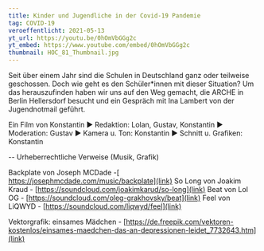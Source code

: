 ```yaml
---
title: Kinder und Jugendliche in der Covid-19 Pandemie
tag: COVID-19
veroeffentlicht: 2021-05-13
yt_url: https://youtu.be/0hOmVbGGg2c
yt_embed: https://www.youtube.com/embed/0hOmVbGGg2c
thumbnail: HOC_81_Thumbnail.jpg
---
```


Seit über einem Jahr sind die Schulen in Deutschland ganz oder teilweise geschossen. Doch wie geht es den Schüler\*innen mit dieser Situation? Um das herauszufinden haben wir uns auf den Weg gemacht, die ARCHE in Berlin Hellersdorf besucht und ein Gespräch mit Ina Lambert von der Jugendnotmail geführt.

Ein Film von Konstantin
► Redaktion: Lolan, Gustav, Konstantin
► Moderation: Gustav
► Kamera u. Ton: Konstantin
► Schnitt u. Grafiken: Konstantin

--
Urheberrechtliche Verweise (Musik, Grafik)

Backplate von Joseph MCDade -[ https://josephmcdade.com/music/backplate](link)
So Long von Joakim Kraud - [https://soundcloud.com/joakimkarud/so-long](link)
Beat von Lol OG - [https://soundcloud.com/oleg-grakhovsky/beat](link)
Feel von LiQWYD - [https://soundcloud.com/liqwyd/feel](link)

Vektorgrafik: einsames Mädchen - [https://de.freepik.com/vektoren-kostenlos/einsames-maedchen-das-an-depressionen-leidet_7732643.htm](link)

